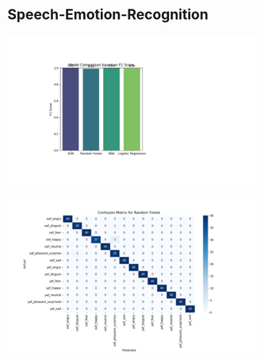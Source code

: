 # Speech-Emotion-Recognition  

## ![Model Comparison based on F1 Scores](https://github.com/GunjaShah/Speech-Emotion-Recognition/blob/main/Model%20Comparison%20based%20on%20F1%20Scores.png)

## ![Confusion Matrix for Random Forest](https://github.com/GunjaShah/Speech-Emotion-Recognition/blob/main/Confusion%20Matrix%20for%20Random%20Forest.jpg)
